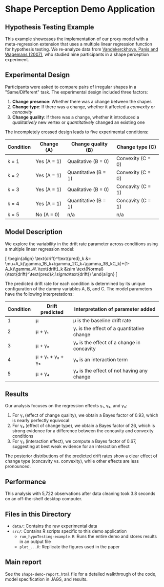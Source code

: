 # Shape Perception Demo Application
## Hypothesis Testing Example

This example showcases the implementation of our proxy model with a meta-regression extension that uses a multiple linear regression function for hypothesis testing. We re-analyze data from [Vandekerckhove, Panis and Wagemans (2007)](https://link.springer.com/article/10.3758/BF03193960), who studied nine participants in a shape perception experiment.

## Experimental Design

Participants were asked to compare pairs of irregular shapes in a "Same/Different" task. The experimental design included three factors:

1. **Change presence**: Whether there was a change between the shapes
2. **Change type**: If there was a change, whether it affected a *convexity* or *concavity*
3. **Change quality**: If there was a change, whether it introduced a *qualitatively* new vertex or *quantitatively* changed an existing one

The incompletely crossed design leads to five experimental conditions:

| Condition | Change (A) | Change quality (B) | Change type (C) |
|-----------|------------|-------------------|----------------|
| k = 1     | Yes (A = 1) | Qualitative (B = 0) | Convexity (C = 0) |
| k = 2     | Yes (A = 1) | Quantitative (B = 1) | Convexity (C = 0) |
| k = 3     | Yes (A = 1) | Qualitative (B = 0) | Concavity (C = 1) |
| k = 4     | Yes (A = 1) | Quantitative (B = 1) | Concavity (C = 1) |
| k = 5     | No (A = 0)  | n/a | n/a |

## Model Description

We explore the variability in the drift rate parameter across conditions using a multiple linear regression model:

\[
\begin{align}
\text{drift}^\text{pred}_k &= \mu+A_k(\gamma_1B_k+\gamma_2C_k+\gamma_3B_kC_k)+(1-A_k)\gamma_4\\
\text{drift}_k &\sim \text{Normal}(\text{drift}^\text{pred}_k,\sigma_\text{drift})
\end{align}
\]

The predicted drift rate for each condition is determined by its unique configuration of the dummy variables A, B, and C. The model parameters have the following interpretations:

| Condition | Drift predicted | Interpretation of parameter added |
|-----------|----------------|-----------------------------------|
| 1 | μ | μ is the baseline drift rate |
| 2 | μ + γ₁ | γ₁ is the effect of a quantitative change |
| 3 | μ + γ₂ | γ₂ is the effect of a change in concavity |
| 4 | μ + γ₁ + γ₂ + γ₃ | γ₃ is an interaction term |
| 5 | μ + γ₄ | γ₄ is the effect of not having any change |

## Results

Our analysis focuses on the regression effects γ₁, γ₂, and γ₃:

1. For γ₁ (effect of change quality), we obtain a Bayes factor of 0.93, which is nearly perfectly equivocal
2. For γ₂ (effect of change type), we obtain a Bayes factor of 26, which is strong evidence for a difference between the concavity and convexity conditions
3. For γ₃ (interaction effect), we compute a Bayes factor of 0.67, suggesting at best weak evidence for an interaction effect

The posterior distributions of the predicted drift rates show a clear effect of change type (concavity vs. convexity), while other effects are less pronounced.

## Performance

This analysis with 5,722 observations after data cleaning took 3.8 seconds on an off-the-shelf desktop computer.

## Files in this Directory

- `data/`: Contains the raw experimental data
- `src/`: Contains R scripts specific to this demo application
  - `run_hypoTesting-example.R`: Runs the entire demo and stores results in an output file
  - `plot_...R`: Replicate the figures used in the paper

## Main report

See the `shape-demo-report.html` file for a detailed walkthrough of the code, model specification in JAGS, and results.
